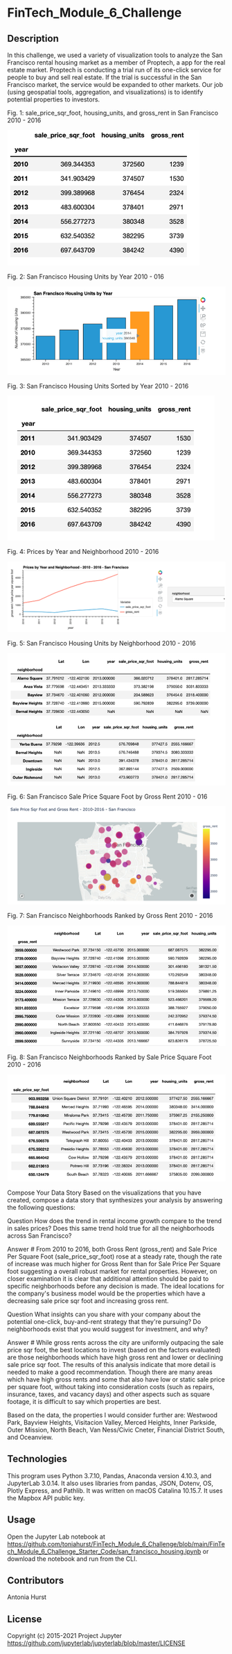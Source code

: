 # FinTech_Module_6_Challenge

## Description

In this challenge, we used a variety of visualization tools to analyze the San Francisco rental housing market as a member of Proptech, a app for the real estate market. Proptech is conducting a trial run of its one-click service for people to buy and sell real estate. If the trial is successful in the San Francisco market, the service would be expanded to other markets. Our job (using geospatial tools, aggregation, and visualizations) is to identify potential properties to investors.

Fig. 1: sale_price_sqr_foot, housing_units, and gross_rent in San Francisco 2010 - 2016

![Fig. 1](https://github.com/toniahurst/FinTech_Module_6_Challenge/blob/main/Fig.%201.png)

Fig. 2: San Francisco Housing Units by Year 2010 - 016

![Fig. 2](https://github.com/toniahurst/FinTech_Module_6_Challenge/blob/main/Fig.%202.png)

Fig. 3: San Francisco Housing Units Sorted by Year 2010 - 2016

![Fig. 3](https://github.com/toniahurst/FinTech_Module_6_Challenge/blob/main/Fig.%203.png)


Fig. 4: Prices by Year and Neighborhood 2010 - 2016

![Fig. 4](https://github.com/toniahurst/FinTech_Module_6_Challenge/blob/main/Fig.%204.png)


Fig. 5: San Francisco Housing Units by Neighborhood 2010 - 2016

![Fig. 5](https://github.com/toniahurst/FinTech_Module_6_Challenge/blob/main/Fig.%205.png)


Fig. 6: San Francisco Sale Price Square Foot by Gross Rent 2010 - 016

![Fig. 6](https://github.com/toniahurst/FinTech_Module_6_Challenge/blob/main/Fig.%206.png)


Fig. 7: San Francisco Neighborhoods Ranked by Gross Rent 2010 - 2016

![Fig. 7](https://github.com/toniahurst/FinTech_Module_6_Challenge/blob/main/Fig.%207.png)


Fig. 8: San Francisco Neighborhoods Ranked by Sale Price Square Foot 2010 - 2016

![Fig. 8](https://github.com/toniahurst/FinTech_Module_6_Challenge/blob/main/Fig.%208.png)

Compose Your Data Story
Based on the visualizations that you have created, compose a data story that synthesizes your analysis by answering the following questions:

Question How does the trend in rental income growth compare to the trend in sales prices? Does this same trend hold true for all the neighborhoods across San Francisco?

Answer # From 2010 to 2016, both Gross Rent (gross_rent) and Sale Price Per Square Foot (sale_price_sqr_foot) rose at a steady rate, though the rate of increase was much higher for Gross Rent than for Sale Price Per Square foot suggesting a overall robust market for rental properties. However, on closer examination it is clear that additional attention should be paid to specific neighborhoods before any decision is made. The ideal locations for the company's business model would be the properties which have a decreasing sale price sqr foot and increasing gross rent.

Question What insights can you share with your company about the potential one-click, buy-and-rent strategy that they're pursuing? Do neighborhoods exist that you would suggest for investment, and why?

Answer # While gross rents across the city are uniformly outpacing the sale price sqr foot, the best locations to invest (based on the factors evaluated) are those neighborhoods which have high gross rent and lower or declining sale price sqr foot. The results of this analysis indicate that more detail is needed to make a good recommendation. Though there are many areas which have high gross rents and some that also have low or static sale price per square foot, without taking into consideration costs (such as repairs, insurance, taxes, and vacancy days) and other aspects such as square footage, it is difficult to say which properties are best.

Based on the data, the properties I would consider further are: Westwood Park, Bayview Heights, Visitacion Valley, Merced Heights, Inner Parkside, Outer Mission, North Beach, Van Ness/Civic Cneter, Financial District South, and Oceanview.

## Technologies

This program uses Python 3.7.10, Pandas, Anaconda version 4.10.3, and JupyterLab 3.0.14. It also uses libraries from pandas, JSON, Dotenv, OS, Plotly Express, and Pathlib. It was written on macOS Catalina 10.15.7. It uses the Mapbox API public key.

## Usage

Open the Jupyter Lab notebook at https://github.com/toniahurst/FinTech_Module_6_Challenge/blob/main/FinTech_Module_6_Challenge_Starter_Code/san_francisco_housing.ipynb or download the notebook and run from the CLI.

## Contributors

Antonia Hurst

## License
Copyright (c) 2015-2021 Project Jupyter https://github.com/jupyterlab/jupyterlab/blob/master/LICENSE
